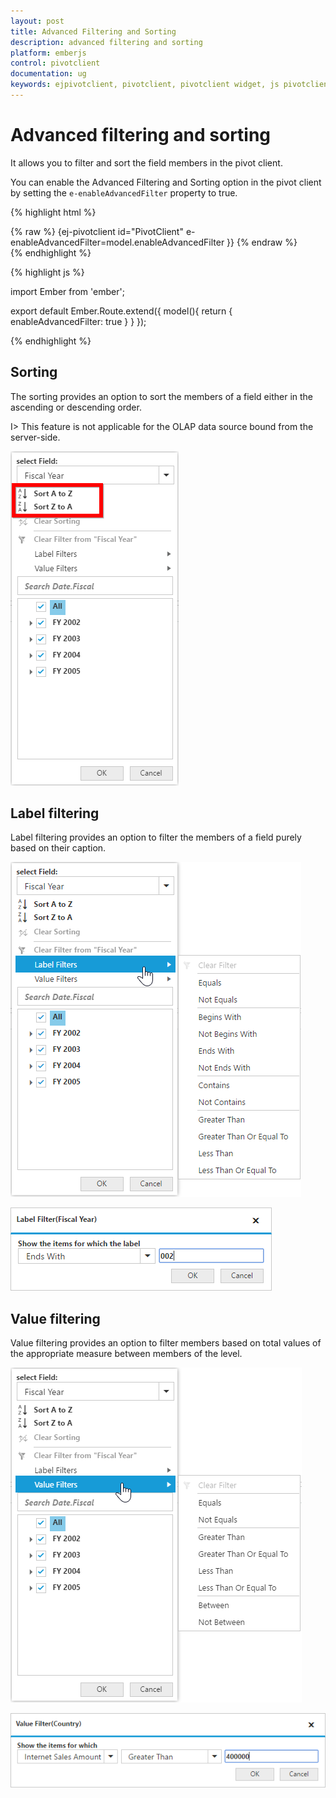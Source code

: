 ```yaml
---
layout: post
title: Advanced Filtering and Sorting
description: advanced filtering and sorting
platform: emberjs
control: pivotclient
documentation: ug
keywords: ejpivotclient, pivotclient, pivotclient widget, js pivotclient 
---
```


# Advanced filtering and sorting

It allows you to filter and sort the field members in the pivot client.

You can enable the Advanced Filtering and Sorting option in the pivot client by setting the `e-enableAdvancedFilter` property to true.

{% highlight html %}
	<div class="e-control">
	{% raw %}
	{ej-pivotclient id="PivotClient" e-enableAdvancedFilter=model.enableAdvancedFilter }}
	{% endraw %}
	</div>
{% endhighlight %}

{% highlight js %}

import Ember from 'ember';

export default Ember.Route.extend({
   model(){
    return {
                enableAdvancedFilter: true
        }
    }
});

{% endhighlight %}

## Sorting

The sorting provides an option to sort the members of a field either in the ascending or descending order.

I> This feature is not applicable for the OLAP data source bound from the server-side.

![](AdvanceFiltering_images/sorting.png)

## Label filtering

Label filtering provides an option to filter the members of a field purely based on their caption. 

![](AdvanceFiltering_images/filtering.png)

![](AdvanceFiltering_images/filtering_dialog.png)


## Value filtering

Value filtering provides an option to filter members based on total values of the appropriate measure between members of the level. 

![](AdvanceFiltering_images/valuefilter.png)

![](AdvanceFiltering_images/valuefilter_dialog.png)
